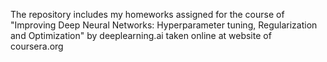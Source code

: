 The repository includes my homeworks assigned for the course of 
"Improving Deep Neural Networks: Hyperparameter tuning, Regularization and Optimization" by deeplearning.ai
taken online at website of coursera.org
